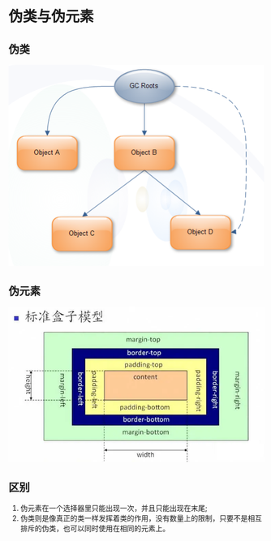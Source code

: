 # 伪类与伪元素

## 伪类

![](../.gitbook/assets/image%20%28177%29.png)

## 伪元素

![](../.gitbook/assets/image%20%2847%29.png)

## 区别

1. 伪元素在一个选择器里只能出现一次，并且只能出现在末尾;
2. 伪类则是像真正的类一样发挥着类的作用，没有数量上的限制，只要不是相互排斥的伪类，也可以同时使用在相同的元素上。


